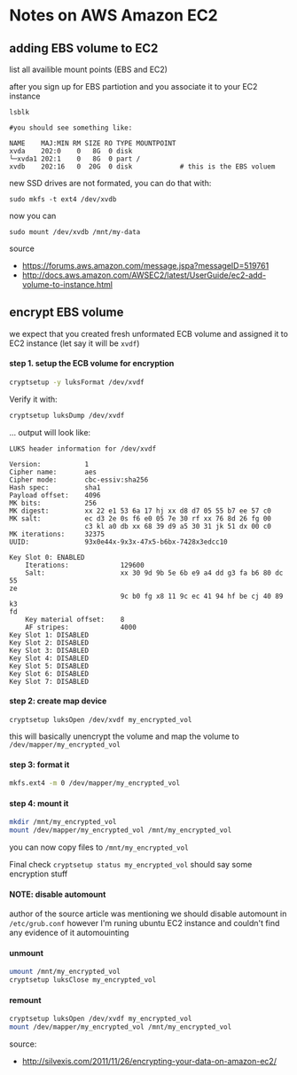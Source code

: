 # Notes on AWS Amazon EC2

## adding EBS volume to EC2 

list all availible mount points (EBS and EC2)

after you sign up for EBS partiotion and you associate it to your EC2
instance 

```
lsblk

#you should see something like:

NAME    MAJ:MIN RM SIZE RO TYPE MOUNTPOINT
xvda    202:0    0   8G  0 disk
└─xvda1 202:1    0   8G  0 part /
xvdb    202:16   0  20G  0 disk            # this is the EBS voluem
```


new SSD drives are not formated, you can do that with:

```
sudo mkfs -t ext4 /dev/xvdb
```

now you can

```
sudo mount /dev/xvdb /mnt/my-data
```

source 
* https://forums.aws.amazon.com/message.jspa?messageID=519761
* http://docs.aws.amazon.com/AWSEC2/latest/UserGuide/ec2-add-volume-to-instance.html


## encrypt EBS volume

we expect that you created fresh unformated ECB volume and assigned it to EC2 instance
(let say it will be `xvdf`)


#### step 1. setup the ECB volume for encryption

```bash
cryptsetup -y luksFormat /dev/xvdf
```

Verify it with:

```bash
cryptsetup luksDump /dev/xvdf
```

... output will look like:

```
LUKS header information for /dev/xvdf

Version:           1  
Cipher name:       aes  
Cipher mode:       cbc-essiv:sha256  
Hash spec:         sha1  
Payload offset:    4096  
MK bits:           256  
MK digest:         xx 22 e1 53 6a 17 hj xx d8 d7 05 55 b7 ee 57 c0  
MK salt:           ec d3 2e 0s f6 e0 05 7e 30 rf xx 76 8d 26 fg 00  
                   c3 kl a0 db xx 68 39 d9 a5 30 31 jk 51 dx 00 c0
MK iterations:     32375  
UUID:              93x0e44x-9x3x-47x5-b6bx-7428x3edcc10

Key Slot 0: ENABLED  
    Iterations:             129600
    Salt:                   xx 30 9d 9b 5e 6b e9 a4 dd g3 fa b6 80 dc 55
ze
                            9c b0 fg x8 11 9c ec 41 94 hf be cj 40 89 k3
fd
    Key material offset:    8
    AF stripes:             4000
Key Slot 1: DISABLED  
Key Slot 2: DISABLED  
Key Slot 3: DISABLED  
Key Slot 4: DISABLED  
Key Slot 5: DISABLED  
Key Slot 6: DISABLED  
Key Slot 7: DISABLED
```

#### step 2:  create map device

```
cryptsetup luksOpen /dev/xvdf my_encrypted_vol
```

this will basically unencrypt the volume and map the volume to `/dev/mapper/my_encrypted_vol` 


#### step 3:  format it

```bash
mkfs.ext4 -m 0 /dev/mapper/my_encrypted_vol
```

#### step 4:  mount it

```bash
mkdir /mnt/my_encrypted_vol
mount /dev/mapper/my_encrypted_vol /mnt/my_encrypted_vol
```

you can now copy files to `/mnt/my_encrypted_vol`

Final check `cryptsetup status my_encrypted_vol` should say some
encryption stuff

#### NOTE: disable automount

author of the source article was mentioning we should
disable automount in `/etc/grub.conf` however I'm runing ubuntu EC2
instance and couldn't find any evidence of it automouinting


#### unmount

```bash
umount /mnt/my_encrypted_vol
cryptsetup luksClose my_encrypted_vol
```

#### remount

```bash
cryptsetup luksOpen /dev/xvdf my_encrypted_vol
mount /dev/mapper/my_encrypted_vol /mnt/my_encrypted_vol
```

source:

* http://silvexis.com/2011/11/26/encrypting-your-data-on-amazon-ec2/



